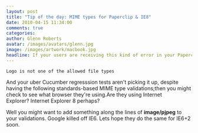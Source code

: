 ```yaml
---
layout: post
title: "Tip of the day: MIME types for Paperclip & IE8"
date: 2010-04-15 11:34:00
comments: true
categories:
author: Glenn Roberts
avatar: /images/avatars/glenn.jpg
image: /images/artwork/macbook.jpg
headline: If your users are receiving this kind of error in your Paperclip-enhanced models...
---
```

    Logo is not one of the allowed file types

And your uber Cucumber regresssion tests aren't picking it up, despite having the following standards-based MIME type validations;then you might check to see what browser they're using.Are they using Internet Explorer? Internet Explorer 8 perhaps?

Well you might want to add something along the lines of **image/pjpeg** to your validations. Google killed off IE6. Lets hope they do the same for IE6+2 soon.
